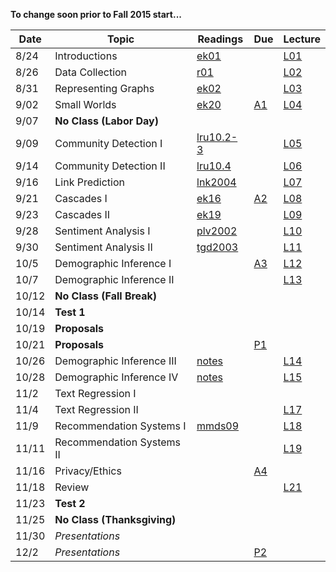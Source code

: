 **To change soon prior to Fall 2015 start...**

| Date  | Topic                      | Readings                      | Due           | Lecture      |
| ----- |----------------------------|-------------------------------|---------------|--------------|
| 8/24  | Introductions              |  [ek01](read/ek-01.pdf)       |               |[L01](lec/l01)|
| 8/26  | Data Collection            |  [r01](read/r-01.pdf)         |               |[L02](lec/l02)|
| 8/31  |  Representing Graphs       |  [ek02](read/ek-02.pdf)       |               |[L03](lec/l03)|
| 9/02  |  Small Worlds              |  [ek20](read/ek-20.pdf)       | [A1](asg/a1)  |[L04](lec/l04)|
| 9/07  | **No Class (Labor Day)**   |                               |               |              |  
| 9/09  | Community Detection I      |  [lru10.2-3](read/lru-10.pdf) |               |[L05](lec/l05)|
| 9/14  | Community Detection II     |  [lru10.4](read/lru-10.pdf)   |               |[L06](lec/l06)|
| 9/16  | Link Prediction            |  [lnk2004](read/lnk2004.pdf)  |               |[L07](lec/l07)|
| 9/21  | Cascades I                 |  [ek16](read/ek-16.pdf)       | [A2](asg/a2)  |[L08](lec/l08)|
| 9/23  | Cascades II                |  [ek19](read/ek-19.pdf)       |               |[L09](lec/l09)|
| 9/28  | Sentiment Analysis I       |  [plv2002](read/plv2002.pdf)  |               |[L10](lec/l10)|
| 9/30  | Sentiment Analysis II      |  [tgd2003](read/tgd2003.pdf)  |               |[L11](lec/l11)|
| 10/5  | Demographic Inference I    |                               | [A3](asg/a3)  |[L12](lec/l12)|
| 10/7  | Demographic Inference II   |                               |               |[L13](lec/l13)|
| 10/12 | **No Class (Fall Break)**  |                               |               |          |
| 10/14 | **Test 1**                 |                               |               |          |
| 10/19 | **Proposals**              |                               |               |          |
| 10/21 | **Proposals**              |                               | [P1](project) |          |
| 10/26 | Demographic Inference III  | [notes](/lec/l14/gd.pdf)     |                |[L14](lec/l14)|
| 10/28 | Demographic Inference IV   | [notes](/lec/l14/logistic.pdf) |              |[L15](lec/l15)|
| 11/2  | Text Regression I          |                               |               |  |
| 11/4  | Text Regression II         |                               |               |[L17](lec/l17)|
| 11/9  | Recommendation Systems I  |  [mmds09](http://infolab.stanford.edu/~ullman/mmds/ch9.pdf) |               |[L18](lec/l18/)|
| 11/11 | Recommendation Systems II  |                               |               |[L19](lec/l19)|
| 11/16 | Privacy/Ethics             |                               |[A4](asg/a4)   | |
| 11/18 | Review                     |                               |               | [L21](lec/l21)|
| 11/23 | **Test 2**                 |                               |               |          |
| 11/25 | **No Class (Thanksgiving)**|                               |               |          |
| 11/30 | *Presentations*            |                               |               |          |
| 12/2  | *Presentations*            |                               | [P2](project) |          |
